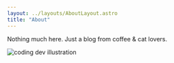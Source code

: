 ```yaml
---
layout: ../layouts/AboutLayout.astro
title: "About"
---
```


Nothing much here.
Just a blog from coffee & cat lovers.

<div>
  <img src="/assets/dev.svg" class="sm:w-1/2 mx-auto" alt="coding dev illustration">
</div>
